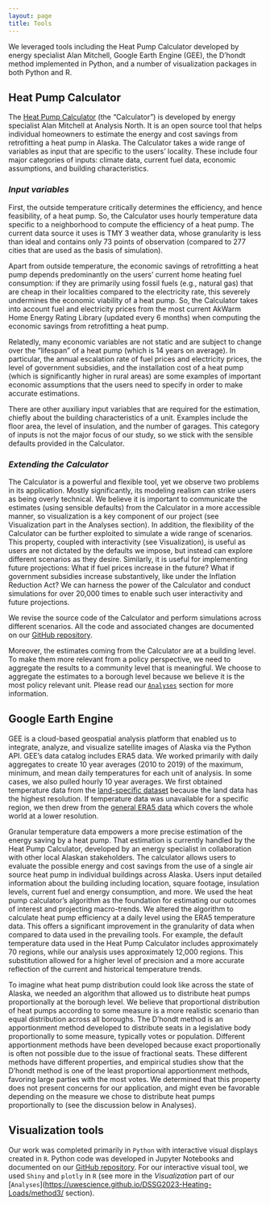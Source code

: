 ```yaml
---
layout: page
title: Tools
---
```


We leveraged tools including the Heat Pump Calculator developed by energy specialist Alan Mitchell, Google Earth Engine (GEE), the D’hondt method implemented in Python, and a number of visualization packages in both Python and R.

## Heat Pump Calculator

The [Heat Pump Calculator](https://heatpump.cf/) (the “Calculator”) is developed by energy specialist Alan Mitchell at Analysis North. It is an open source tool that helps individual homeowners to estimate the energy and cost savings from retrofitting a heat pump in Alaska. The Calculator takes a wide range of variables as input that are specific to the users’ locality. These include four major categories of inputs: climate data, current fuel data, economic assumptions, and building characteristics. 

### _Input variables_

First, the outside temperature critically determines the efficiency, and hence feasibility, of a heat pump. So, the Calculator uses hourly temperature data specific to a neighborhood to compute the efficiency of a heat pump. The current data source it uses is TMY 3 weather data, whose granularity is less than ideal and contains only 73 points of observation (compared to 277 cities that are used as the basis of  simulation). 

Apart from outside temperature, the economic savings of retrofitting a heat pump depends predominantly on the users’ current home heating fuel consumption: if they are primarily using fossil fuels (e.g., natural gas) that are cheap in their localities compared to the electricity rate, this severely undermines the economic viability of a heat pump. So, the Calculator takes into account fuel and electricity prices from the most current AkWarm Home Energy Rating Library (updated every 6 months) when computing the economic savings from retrofitting a heat pump. 

Relatedly, many economic variables are not static and are subject to change over the “lifespan” of a heat pump (which is 14 years on average). In particular, the annual escalation rate of fuel prices and electricity prices, the level of government subsidies, and the installation cost of a heat pump (which is significantly higher in rural areas) are some examples of important economic assumptions that the users need to specify in order to make accurate estimations. 

There are other auxiliary input variables that are required for the estimation, chiefly about the building characteristics of a unit. Examples include the floor area, the level of insulation, and the number of garages. This category of inputs is not the major focus of our study, so we stick with the sensible defaults provided in the Calculator. 

### _Extending the Calculator_

The Calculator is a powerful and flexible tool, yet we observe two problems in its application. Mostly significantly, its modeling realism can strike users as being overly technical. We believe it is important to communicate the estimates (using sensible defaults) from the Calculator in a more accessible manner, so visualization is a key component of our project (see Visualization part in the Analyses section). In addition, the flexibility of the Calculator can be further exploited to simulate a wide range of scenarios. This property, coupled with interactivity (see Visualization), is useful as users are not dictated by the defaults we impose, but instead can explore different scenarios as they desire. Similarly, it is useful for implementing future projections: What if fuel prices increase in the future? What if government subsidies increase substantively, like under the Inflation Reduction Act? We can harness the power of the Calculator and conduct simulations for over 20,000 times to enable such user interactivity and future projections. 

We revise the source code of the Calculator and perform simulations across different scenarios. All the code and associated changes are documented on our [GitHub repository](https://github.com/uwescience/DSSG2023-Heating-Loads/tree/heatPumpCal).

Moreover, the estimates coming from the Calculator are at a building level. To make them more relevant from a policy perspective, we need to aggregate the results to a community level that is meaningful. We choose to aggregate the estimates to a borough level because we believe it is the most policy relevant unit. Please read our [`Analyses`](https://uwescience.github.io/DSSG2023-Heating-Loads/method3/) section for more information. 

## Google Earth Engine

GEE is a cloud-based geospatial analysis platform that enabled us to integrate, analyze, and visualize satellite images of Alaska via the Python API. GEE’s data catalog includes ERA5 data. We worked primarily with daily aggregates to create 10 year averages (2010 to 2019) of the maximum, minimum, and mean daily temperatures for each unit of analysis. In some cases, we also pulled hourly 10 year averages. We first obtained temperature data from the [land-specific dataset](https://developers.google.com/earth-engine/datasets/catalog/ECMWF_ERA5_LAND_DAILY_AGGR) because the land data has the highest resolution. If temperature data was unavailable for a specific region, we then drew from the [general ERA5 data](https://developers.google.com/earth-engine/datasets/catalog/ECMWF_ERA5_DAILY) which covers the whole world at a lower resolution. 

Granular temperature data empowers a more precise estimation of the energy saving by a heat pump. That estimation is currently handled by the Heat Pump Calculator, developed by an energy specialist in collaboration with other local Alaskan stakeholders. The calculator allows users to evaluate the possible energy and cost savings from the use of a single air source heat pump in individual buildings across Alaska. Users input detailed information about the building including location, square footage, insulation levels, current fuel and energy consumption, and more. We used the heat pump calculator’s algorithm as the foundation for estimating our outcomes of interest and projecting macro-trends. We altered the algorithm to calculate heat pump efficiency at a daily level using the ERA5 temperature data. This offers a significant improvement in the granularity of data when compared to data used in the prevailing tools. For example, the default temperature data used in the Heat Pump Calculator includes approximately 70 regions, while our analysis uses approximately 12,000 regions. This substitution allowed for a higher level of precision and a more accurate reflection of the current and historical temperature trends. 

To imagine what heat pump distribution could look like across the state of Alaska, we needed an algorithm that allowed us to distribute heat pumps proportionally at the borough level. We believe that proportional distribution of heat pumps according to some measure is a more realistic scenario than equal distribution across all boroughs. The D’hondt method is an apportionment method developed to distribute seats in a legislative body proportionally to some measure, typically votes or population. Different apportionment methods have been developed because exact proportionally is often not possible due to the issue of fractional seats. These different methods have different properties, and empirical studies show that the D’hondt method is one of the least proportional apportionment methods, favoring large parties with the most votes. We determined that this property does not present concerns for our application, and might even be favorable depending on the measure we chose to distribute heat pumps proportionally to (see the discussion below in Analyses). 

## Visualization tools

Our work was completed primarily in `Python` with interactive visual displays created in `R`. Python code was developed in Jupyter Notebooks and documented on our [GitHub repository](https://github.com/uwescience/DSSG2023-Heating-Loads/). For our interactive visual tool, we used `Shiny` and `plotly` in `R` (see more in the _Visualization_ part of our [`Analyses`](https://uwescience.github.io/DSSG2023-Heating-Loads/method3/ section). 

